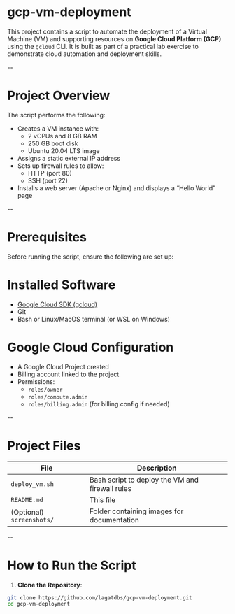 # gcp-vm-deployment

This project contains a script to automate the deployment of a Virtual Machine (VM) and supporting resources on **Google Cloud Platform (GCP)** using the `gcloud` CLI. It is built as part of a practical lab exercise to demonstrate cloud automation and deployment skills.

--

# Project Overview

The script performs the following:
- Creates a VM instance with:
  - 2 vCPUs and 8 GB RAM
  - 250 GB boot disk
  - Ubuntu 20.04 LTS image
- Assigns a static external IP address
- Sets up firewall rules to allow:
  - HTTP (port 80)
  - SSH (port 22)
- Installs a web server (Apache or Nginx) and displays a “Hello World” page

--

# Prerequisites

Before running the script, ensure the following are set up:

# Installed Software
- [Google Cloud SDK (gcloud)](https://cloud.google.com/sdk/docs/install)
- Git
- Bash or Linux/MacOS terminal (or WSL on Windows)

# Google Cloud Configuration
- A Google Cloud Project created
- Billing account linked to the project
- Permissions:
  - `roles/owner`
  - `roles/compute.admin`
  - `roles/billing.admin` (for billing config if needed)

--

# Project Files

| File | Description |
|------|-------------|
| `deploy_vm.sh` | Bash script to deploy the VM and firewall rules |
| `README.md` | This file |
| (Optional) `screenshots/` | Folder containing images for documentation |

--

# How to Run the Script

1. **Clone the Repository**:

```bash
git clone https://github.com/lagatdbs/gcp-vm-deployment.git
cd gcp-vm-deployment
